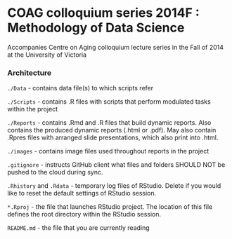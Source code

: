 COAG colloquium series 2014F : Methodology of Data Science
========================

Accompanies Centre on Aging colloquium lecture series in the Fall of 2014 at the University of Victoria


### Architecture     
<code>./Data</code> - contains data file(s) to which scripts refer   

<code>./Scripts</code> - contains .R files with scripts that perform modulated tasks within the project    

<code>./Reports</code> - contains .Rmd and .R files that build dynamic reports. Also contains the produced dynamic reports (.html or .pdf). May also contain .Rpres files with arranged slide presentations, which also print into .html.   

<code>./images</code> - contains image files used throughout reports in the project  

<code>.gitignore</code> - instructs GitHub client what files and folders SHOULD NOT be pushed to the cloud during sync.  

<code>.Rhistory</code> and <code>.Rdata</code> - temporary log files of RStudio. Delete if you would like to reset the default settings of RStudio session.  

<code>*.Rproj</code> - the file that launches RStudio project. The location of this file defines the root directory within the RStudio session.  

<code>README.md</code> - the file that you are currently reading  
